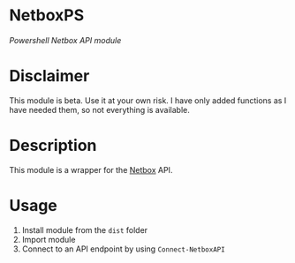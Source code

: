 # NetboxPS
###### Powershell Netbox API module

# Disclaimer
This module is beta. Use it at your own risk. I have only added functions as I have needed them, so not everything is available.

# Description
This module is a wrapper for the [Netbox](https://github.com/digitalocean/netbox) API.

# Usage
1. Install module from the `dist` folder
2. Import module
3. Connect to an API endpoint by using `Connect-NetboxAPI`